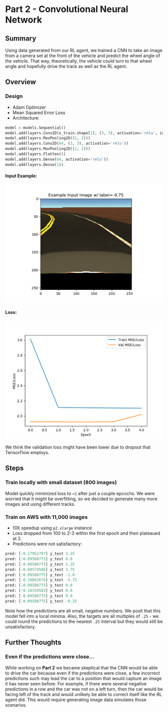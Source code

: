 # Part 2 - Convolutional Neural Network
## Summary
Using data generated from our RL agent, we trained a CNN to take an image from a camera set at the front of the vehicle
and predict the wheel angle of the vehicle. That way, theoretically, the vehicle
could turn to that wheel angle and hopefully drive the track as well
as the RL agent. 

## Overview
### Design
* Adam Optimizer
* Mean Squared Error Loss
* Architecture:
```python
model = models.Sequential()
model.add(layers.Conv2D(x_train.shape[1], (3, 3), activation='relu', input_shape=(x_train.shape[1:])))
model.add(layers.MaxPooling2D((2, 2)))
model.add(layers.Conv2D(64, (3, 3), activation='relu'))
model.add(layers.MaxPooling2D((2, 2)))
model.add(layers.Flatten())
model.add(layers.Dense(64, activation='relu'))
model.add(layers.Dense(1))
```

#### Input Example:
![Example Image](images/cnn_v1/example_image.png)

#### Loss:
![Loss](images/cnn_v1/loss_plot.png)

We think the validation loss might have been lower due 
to dropout that TensorFlow employs.


## Steps
### Train locally with small dataset (800 images)
Model quickly minimized loss to `<1` after just a couple epcochs. 
We were worried that it might be overfitting, so we decided
to generate many more images and using different tracks. 

### Train on AWS with 11,000 images 
* 10X speedup using `p2.xlarge` instance
* Loss dropped from 100 to 2-3 within the first epoch 
and then plateaued at 2.
* Predictions were not satisfactory:
```python
pred: [-0.17952797] y_test 3.25
pred: [-0.09580775] y_test 0.0
pred: [-0.09580775] y_test 1.25
pred: [-0.09574586] y_test 3.75
pred: [-0.09580775] y_test -1.0
pred: [-0.10042676] y_test -5.75
pred: [-0.09580775] y_test 0.0
pred: [-0.10159583] y_test 0.0
pred: [-0.09580775] y_test 0.0
pred: [-0.09580775] y_test -0.25
```

Note how the predictions are all small, negative numbers.
We posit that this model fell into a local minima. Also, 
the targets are all multiples of `.25` - we could round 
the predictions to the nearest `.25` interval but they would
still be unsatisfactory.

## Further Thoughts
### Even if the predictions were close...
While working on **Part 2** we became skeptical that the CNN would be able to drive
the car because even if the predictions were close, a few incorrect predictions
such may lead the car to a position that would capture an image
it has never seen before. For example, if there were several negative predictions in a row
and the car was not on a left turn, then the car would be facing left
of the track and would unlikely be able to correct itself like the RL agent did. This would require
generating image data simulates those scenarios.
